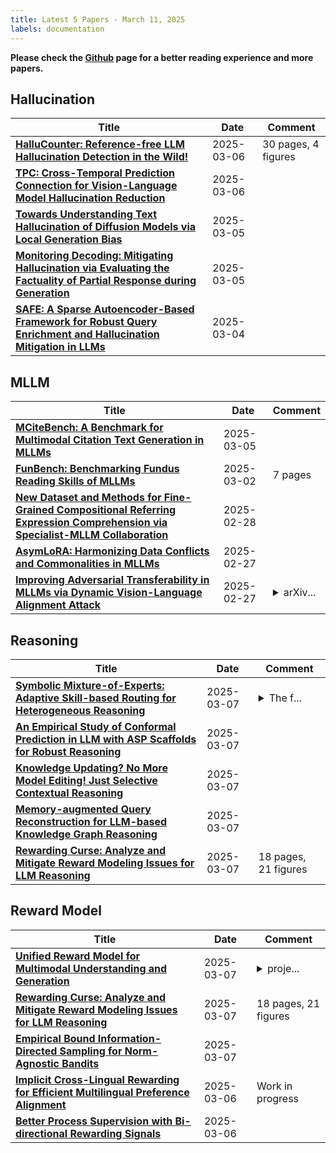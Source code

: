 ```yaml
---
title: Latest 5 Papers - March 11, 2025
labels: documentation
---
```

**Please check the [Github](https://github.com/dingyue772/DailyArxiv) page for a better reading experience and more papers.**

## Hallucination
| **Title** | **Date** | **Comment** |
| --- | --- | --- |
| **[HalluCounter: Reference-free LLM Hallucination Detection in the Wild!](http://arxiv.org/abs/2503.04615v1)** | 2025-03-06 | 30 pages, 4 figures |
| **[TPC: Cross-Temporal Prediction Connection for Vision-Language Model Hallucination Reduction](http://arxiv.org/abs/2503.04457v1)** | 2025-03-06 |  |
| **[Towards Understanding Text Hallucination of Diffusion Models via Local Generation Bias](http://arxiv.org/abs/2503.03595v1)** | 2025-03-05 |  |
| **[Monitoring Decoding: Mitigating Hallucination via Evaluating the Factuality of Partial Response during Generation](http://arxiv.org/abs/2503.03106v1)** | 2025-03-05 |  |
| **[SAFE: A Sparse Autoencoder-Based Framework for Robust Query Enrichment and Hallucination Mitigation in LLMs](http://arxiv.org/abs/2503.03032v1)** | 2025-03-04 |  |

## MLLM
| **Title** | **Date** | **Comment** |
| --- | --- | --- |
| **[MCiteBench: A Benchmark for Multimodal Citation Text Generation in MLLMs](http://arxiv.org/abs/2503.02589v2)** | 2025-03-05 |  |
| **[FunBench: Benchmarking Fundus Reading Skills of MLLMs](http://arxiv.org/abs/2503.00901v1)** | 2025-03-02 | 7 pages |
| **[New Dataset and Methods for Fine-Grained Compositional Referring Expression Comprehension via Specialist-MLLM Collaboration](http://arxiv.org/abs/2502.20104v2)** | 2025-02-28 |  |
| **[AsymLoRA: Harmonizing Data Conflicts and Commonalities in MLLMs](http://arxiv.org/abs/2502.20035v1)** | 2025-02-27 |  |
| **[Improving Adversarial Transferability in MLLMs via Dynamic Vision-Language Alignment Attack](http://arxiv.org/abs/2502.19672v1)** | 2025-02-27 | <details><summary>arXiv...</summary><p>arXiv admin note: text overlap with arXiv:2403.09766</p></details> |

## Reasoning
| **Title** | **Date** | **Comment** |
| --- | --- | --- |
| **[Symbolic Mixture-of-Experts: Adaptive Skill-based Routing for Heterogeneous Reasoning](http://arxiv.org/abs/2503.05641v1)** | 2025-03-07 | <details><summary>The f...</summary><p>The first three authors contributed equally. Project Page: https://symbolic_moe.github.io/</p></details> |
| **[An Empirical Study of Conformal Prediction in LLM with ASP Scaffolds for Robust Reasoning](http://arxiv.org/abs/2503.05439v1)** | 2025-03-07 |  |
| **[Knowledge Updating? No More Model Editing! Just Selective Contextual Reasoning](http://arxiv.org/abs/2503.05212v1)** | 2025-03-07 |  |
| **[Memory-augmented Query Reconstruction for LLM-based Knowledge Graph Reasoning](http://arxiv.org/abs/2503.05193v1)** | 2025-03-07 |  |
| **[Rewarding Curse: Analyze and Mitigate Reward Modeling Issues for LLM Reasoning](http://arxiv.org/abs/2503.05188v1)** | 2025-03-07 | 18 pages, 21 figures |

## Reward Model
| **Title** | **Date** | **Comment** |
| --- | --- | --- |
| **[Unified Reward Model for Multimodal Understanding and Generation](http://arxiv.org/abs/2503.05236v1)** | 2025-03-07 | <details><summary>proje...</summary><p>project page: https://codegoat24.github.io/UnifiedReward/</p></details> |
| **[Rewarding Curse: Analyze and Mitigate Reward Modeling Issues for LLM Reasoning](http://arxiv.org/abs/2503.05188v1)** | 2025-03-07 | 18 pages, 21 figures |
| **[Empirical Bound Information-Directed Sampling for Norm-Agnostic Bandits](http://arxiv.org/abs/2503.05098v1)** | 2025-03-07 |  |
| **[Implicit Cross-Lingual Rewarding for Efficient Multilingual Preference Alignment](http://arxiv.org/abs/2503.04647v1)** | 2025-03-06 | Work in progress |
| **[Better Process Supervision with Bi-directional Rewarding Signals](http://arxiv.org/abs/2503.04618v1)** | 2025-03-06 |  |

